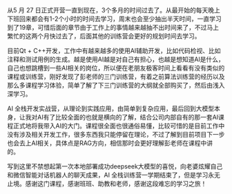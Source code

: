 从5 月 27 日正式开营一直到现在，3个多月的时间过去了。从最开始的每天晚上下班回来都会有1-2个小时的时间去学习，周末也会至少抽出半天时间，一直学习到了19章，可惜后面的章节由于工作上的事情越来越抽不出时间来了，不过马上繁忙的这两个月快过去了，后面其他的训练营会更好的规划时间去学习。

目前Qt + C++开发，工作中有越来越多的使用AI辅助开发，比如代码检视、比如注释和测试用例的生成。越是使用AI越是对自己有担心，也越是想知道AI是什么，自己也想跳槽到一些AI相关的岗位，所以便在老朋友极客时间上看看有没有类似的课程或训练营，刚好发现了彭老师的三门训练营，有着之前算法训练营的经历以及那么多课程学习体验，简单了解了下三门训练营的大纲就全部购买了，然后由浅入深学习。

AI 全栈开发实战营，从理论到实践应用，由简单到复杂应用，最后回到大模型本身，让我对AI有了比较全面的也就是横向的了解，结合公司内部自有的那一套AI课程正式地将我带入AI的大门。课程很全面也很通俗易懂，比较可惜的是目前工作中没有涉及相关开发工作，很多东西我只能停留在理论，不过了解到目前项目下一步也会去上AI相关，具体点是RAG方向，相信那时会更好理解彭老师在课程中讲的。

写到这里不禁想起第一次本地部署成功deepseek大模型的喜悦，向老婆炫耀自己和微信智能对话机器人的聊天成果，AI 全栈训练营一学期结束了，但是学习永无止境。感谢这门课程，感谢班班、助教和老师，感谢这段难忘的学习之旅！

